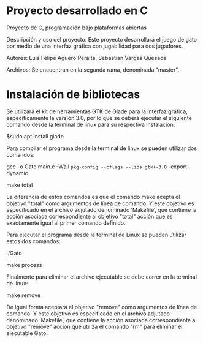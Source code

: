 # Proyecto desarrollado en C
Proyecto de C, programación bajo plataformas abiertas

Descripción y uso del proyecto: Este proyecto desarrollará el juego de gato por medio de una interfaz gráfica con jugabilidad para dos jugadores.

Autores: Luis Felipe Aguero Peralta, Sebastian Vargas Quesada

Archivos: Se encuentran en la segunda rama, denominada "master".

# Instalación de bibliotecas

Se utilizará el kit de herramientas GTK de Glade para la interfaz gráfica, específicamente la versión 3.0, por lo que se deberá ejecutar el siguiente comando desde la terminal de linux para su respectiva instalación: 

$sudo apt install glade

Para compilar el programa desde la terminal de linux se pueden utilizar dos comandos:

gcc -o Gato main.c -Wall `pkg-config --cflags --libs gtk+-3.0` -export-dynamic

make total

La diferencia de estos comandos es que el comando make acepta el objetivo "total" como argumentos de línea de comando. Y este objetivo es especificado en el archivo adjutado denominado ‘Makefile’, que contiene la acción asociada correspondiente al objetivo "total" acción que es exactamente igual al primer comando definido.

Para ejecutar el programa desde la terminal de Linux se pueden utilizar estos dos comandos:

./Gato

make process

Finalmente para eliminar el archivo ejecutable se debe correr en la terminal de linux:

make remove

De igual forma aceptará el objetivo "remove" como argumentos de línea de comando. Y este objetivo es especificado en el archivo adjutado denominado ‘Makefile’, que contiene la acción asociada correspondiente al objetivo "remove" acción que utiliza el comando "rm" para eliminar el ejecutable Gato.

